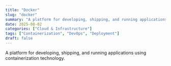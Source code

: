 ```yaml
---
title: "Docker"
slug: "docker"
summary: "A platform for developing, shipping, and running applications using containerization technology."
date: 2025-08-02
categories: ["Cloud & Infrastructure"]
tags: ["Containerization", "DevOps", "Deployment"]
draft: false
---
```


A platform for developing, shipping, and running applications using containerization technology.
